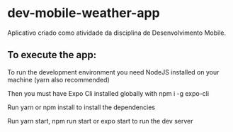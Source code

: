 # dev-mobile-weather-app
Aplicativo criado como atividade da disciplina de Desenvolvimento Mobile.

## To execute the app:
To run the development environment you need NodeJS installed on your machine (yarn also recommended)

Then you must have Expo Cli installed globally with npm i -g expo-cli

Run yarn or npm install to install the dependencies

Run yarn start, npm run start or expo start to run the dev server
